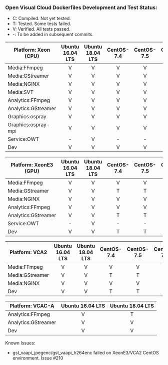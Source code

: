 ### Open Visual Cloud Dockerfiles Development and Test Status:
- C: Compiled. Not yet tested.
- T: Tested. Some tests failed.
- V: Verified. All tests passed.
- -: To be added in subsequent commits.

| Platform: Xeon (CPU) | Ubuntu 16.04 LTS | Ubuntu 18.04 LTS | CentOS-7.4 | CentOS-7.5 | CentOS-7.6 |
|-----|:---:|:---:|:---:|:---:|:---:|
| Media:FFmpeg | V | V | V | V | V |
| Media:GStreamer | V | V | V | V | V |
| Media:NGINX | V | V | V | V | V |
| Media:SVT | V | V | V | V | V |
| Analytics:FFmpeg | V | V | V | V | V |
| Analytics:GStreamer | V | V | V | V | V |
| Graphics:ospray | V | V | V | V | V |
| Graphics:ospray-mpi | V | V | V | V | V |
| Service:OWT | - | V | - | - | V |
| Dev | V | V | V | V | V |

| Platform: XeonE3 (GPU) | Ubuntu 16.04 LTS | Ubuntu 18.04 LTS | CentOS-7.4 | CentOS-7.5 | CentOS-7.6 |
|-----|:---:|:---:|:---:|:---:|:---:|
| Media:FFmpeg | V | V | V | V | V |
| Media:GStreamer | V | V | T | T | T |
| Media:NGINX | V | V | V | V | V |
| Analytics:FFmpeg | V | V | V | V | V |
| Analytics:GStreamer | V | V | T | T | T |
| Service:OWT | - | V | - | - | V |
| Dev | V | V | T | T | T |

| Platform: VCA2 | Ubuntu 16.04 LTS | Ubuntu 18.04 LTS | CentOS-7.4 | CentOS-7.5 | CentOS-7.6 |
|-----|:---:|:---:|:---:|:---:|:---:|
| Media:FFmpeg | V | V | V | V | V |
| Media:GStreamer | V | V | T | T | T |
| Media:NGINX | V | V | V | V | V |
| Dev | V | V | T | T | T |

| Platform: VCAC-A | Ubuntu 16.04 LTS | Ubuntu 18.04 LTS | 
|-----|:---:|:---:|
| Analytics:FFmpeg | V | T |  
| Analytics:GStreamer | V | V | 
| Dev | V | V | T | 

Known Issues:
- gst_vaapi_jpegenc/gst_vaapi_h264enc failed on XeonE3/VCA2 CentOS environment. Issue #210
